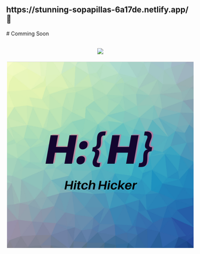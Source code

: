 </p>
 <h2>https://stunning-sopapillas-6a17de.netlify.app/ 💎</h2>

<p align="center">

<p>
<p>
# Comming Soon
</p>

</p>
<p align="center">
  <br>
  <img src="./newWave.gif">
  <br>
 <br>
  <img src="./logo.png">
  <br>
</p>
